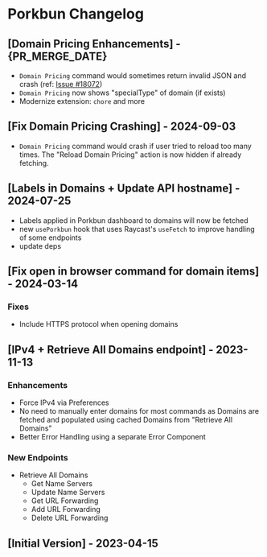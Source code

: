 # Porkbun Changelog

## [Domain Pricing Enhancements] - {PR_MERGE_DATE}

- `Domain Pricing` command would sometimes return invalid JSON and crash (ref: [Issue #18072](https://github.com/raycast/extensions/issues/18072))
- `Domain Pricing` now shows "specialType" of domain (if exists)
- Modernize extension: `chore` and more

## [Fix Domain Pricing Crashing] - 2024-09-03

- `Domain Pricing` command would crash if user tried to reload too many times. The "Reload Domain Pricing" action is now hidden if already fetching.

## [Labels in Domains + Update API hostname] - 2024-07-25

- Labels applied in Porkbun dashboard to domains will now be fetched
- new `usePorkbun` hook that uses Raycast's `useFetch` to improve handling of some endpoints
- update deps

## [Fix open in browser command for domain items] - 2024-03-14

### Fixes

- Include HTTPS protocol when opening domains

## [IPv4 + Retrieve All Domains endpoint] - 2023-11-13

### Enhancements

- Force IPv4 via Preferences
- No need to manually enter domains for most commands as Domains are fetched and populated using cached Domains from "Retrieve All Domains"
- Better Error Handling using a separate Error Component

### New Endpoints

- Retrieve All Domains
    - Get Name Servers
    - Update Name Servers
    - Get URL Forwarding
    - Add URL Forwarding
    - Delete URL Forwarding

## [Initial Version] - 2023-04-15

